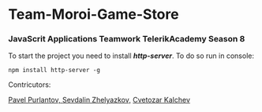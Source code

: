 # Team-Moroi-Game-Store
### JavaScrit Applications Teamwork TelerikAcademy Season 8

To start the project you need to install ***http-server***. To do so run in console: 

``` 
npm install http-server -g
```

Contricutors:

[Pavel Purlantov, ](https://github.com/purlantov)
[Sevdalin Zhelyazkov,](https://github.com/SevdalinZhelyazkov)
[Cvetozar Kalchev](https://github.com/freakpazo)
